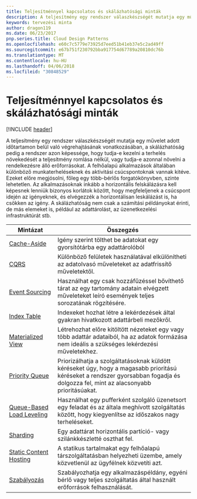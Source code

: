 ```yaml
---
title: Teljesítménnyel kapcsolatos és skálázhatósági minták
description: A teljesítmény egy rendszer válaszkészségét mutatja egy művelet adott időtartamon belül való végrehajtásának vonatkozásában, a skálázhatóság pedig a rendszer azon képessége, hogy tudja-e kezelni a terhelés növekedését a teljesítmény romlása nélkül, vagy tudja-e azonnal növelni a rendelkezésre álló erőforrásokat. A felhőalapú alkalmazások általában különböző munkaterheléseknek és aktivitási csúcspontoknak vannak kitéve. Ezeket előre megjósolni, főleg egy több-bérlős forgatókönyvben, szinte lehetetlen. Az alkalmazásoknak inkább a horizontális felskálázásra kell képesnek lenniük bizonyos korlátok között, hogy megfeleljenek a csúcspont idején az igényeknek, és elvégezzék a horizontálisan leskálázást is, ha csökken az igény. A skálázhatóság nem csak a számítási példányokat érinti, de más elemeket is, például az adattárolást, az üzenetkezelési infrastruktúrát stb.
keywords: tervezési minta
author: dragon119
ms.date: 06/23/2017
pnp.series.title: Cloud Design Patterns
ms.openlocfilehash: e60c7c5779e73925d7eed51b41eb37e5c2ad49ff
ms.sourcegitcommit: e67b751f230792bba917754d67789a20810dc76b
ms.translationtype: MT
ms.contentlocale: hu-HU
ms.lasthandoff: 04/06/2018
ms.locfileid: "30848529"
---
```

# <a name="performance-and-scalability-patterns"></a>Teljesítménnyel kapcsolatos és skálázhatósági minták

[!INCLUDE [header](../../_includes/header.md)]

A teljesítmény egy rendszer válaszkészségét mutatja egy művelet adott időtartamon belül való végrehajtásának vonatkozásában, a skálázhatóság pedig a rendszer azon képessége, hogy tudja-e kezelni a terhelés növekedését a teljesítmény romlása nélkül, vagy tudja-e azonnal növelni a rendelkezésre álló erőforrásokat. A felhőalapú alkalmazások általában különböző munkaterheléseknek és aktivitási csúcspontoknak vannak kitéve. Ezeket előre megjósolni, főleg egy több-bérlős forgatókönyvben, szinte lehetetlen. Az alkalmazásoknak inkább a horizontális felskálázásra kell képesnek lenniük bizonyos korlátok között, hogy megfeleljenek a csúcspont idején az igényeknek, és elvégezzék a horizontálisan leskálázást is, ha csökken az igény. A skálázhatóság nem csak a számítási példányokat érinti, de más elemeket is, például az adattárolást, az üzenetkezelési infrastruktúrát stb.


|                           Mintázat                            |                                                                        Összegzés                                                                         |
|--------------------------------------------------------------|--------------------------------------------------------------------------------------------------------------------------------------------------------|
|               [Cache-Aside](../cache-aside.md)               |                                                   Igény szerint tölthet be adatokat egy gyorsítótárba egy adattárolóból                                                   |
|                      [CQRS](../cqrs.md)                      |                           Különböző felületek használatával elkülönítheti az adatolvasó műveleteket az adatfrissítő műveletektől.                           |
|            [Event Sourcing](../event-sourcing.md)            |                     Használhat egy csak hozzáfűzéssel bővíthető tárat az egy tartomány adatain elvégzett műveleteket leíró események teljes sorozatának rögzítésére.                      |
|               [Index Table](../index-table.md)               |                                Indexeket hozhat létre a lekérdezések által gyakran hivatkozott adattárbeli mezőkről.                                |
|         [Materialized View](../materialized-view.md)         |       Létrehozhat előre kitöltött nézeteket egy vagy több adattár adataiból, ha az adatok formázása nem ideális a szükséges lekérdezési műveletekhez.        |
|            [Priority Queue](../priority-queue.md)            | Priorizálhatja a szolgáltatásoknak küldött kéréseket úgy, hogy a magasabb prioritású kéréseket a rendszer gyorsabban fogadja és dolgozza fel, mint az alacsonyabb prioritásúakat. |
| [Queue-Based Load Leveling](../queue-based-load-leveling.md) |              Használhat egy pufferként szolgáló üzenetsort egy feladat és az általa meghívott szolgáltatás között, hogy kiegyenlítse az időszakos nagy terheléseket.               |
|                  [Sharding](../sharding.md)                  |                                           Egy adattárat horizontális partíció- vagy szilánkkészletté oszthat fel.                                           |
|    [Static Content Hosting](../static-content-hosting.md)    |                          A statikus tartalmakat egy felhőalapú társzolgáltatásban helyezheti üzembe, amely közvetlenül az ügyfélnek közvetíti azt.                          |
|                [Szabályozás](../throttling.md)                |                Szabályozhatja egy alkalmazáspéldány, egyéni bérlő vagy teljes szolgáltatás által használt erőforrások felhasználását.                 |

